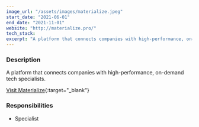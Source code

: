 ```yaml
---
image_url: "/assets/images/materialize.jpeg"
start_date: "2021-06-01"
end_date: "2021-11-01"
website: "http://materialize.pro/"
tech_stack:
excerpt: "A platform that connects companies with high-performance, on-demand tech specialists."
---
```

### Description

A platform that connects companies with high-performance, on-demand tech specialists.

[Visit Materialize](http://materialize.pro/){:target="_blank"}

### Responsibilities

- Specialist